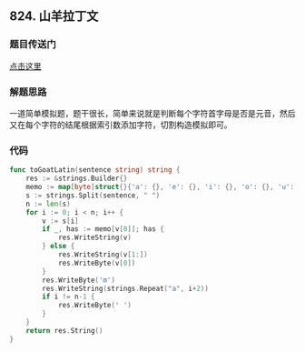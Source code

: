 ## 824. 山羊拉丁文

### 题目传送门

[点击这里](https://leetcode-cn.com/problems/goat-latin/)

### 解题思路

一道简单模拟题，题干很长，简单来说就是判断每个字符首字母是否是元音，然后又在每个字符的结尾根据索引数添加字符，切割构造模拟即可。

### 代码

```go
func toGoatLatin(sentence string) string {
	res := &strings.Builder{}
	memo := map[byte]struct{}{'a': {}, 'e': {}, 'i': {}, 'o': {}, 'u': {}, 'A': {}, 'E': {}, 'I': {}, 'O': {}, 'U': {}}
	s := strings.Split(sentence, " ")
	n := len(s)
	for i := 0; i < n; i++ {
		v := s[i]
		if _, has := memo[v[0]]; has {
			res.WriteString(v)
		} else {
			res.WriteString(v[1:])
			res.WriteByte(v[0])
		}
		res.WriteByte('m')
		res.WriteString(strings.Repeat("a", i+2))
		if i != n-1 {
			res.WriteByte(' ')
		}
	}
	return res.String()
}
```